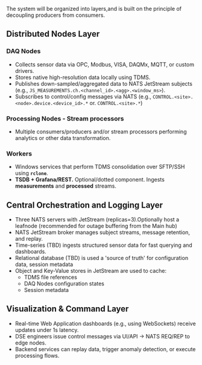 The system will be organized into layers,and is built on the principle of decoupling producers from consumers.

## Distributed Nodes Layer

### DAQ Nodes
   - Collects sensor data via OPC, Modbus, VISA, DAQMx, MQTT, or custom drivers.
   - Stores native high-resolution data locally using TDMS.
   - Publishes down-sampled/aggregated data to NATS JetStream subjects (e.g., `JS_MEASUREMENTS.ch.<channel_id>.<agg>.<window_ms>`).
   - Subscribes to control/config messages via NATS (e.g., `CONTROL.<site>.<node>.device.<device_id>.*` or. `CONTROL.<site>.*`)
   
### Processing Nodes - Stream processors

- Multiple consumers/producers and/or stream processors performing analytics or other data transformation.

### Workers
-  Windows services that perform TDMS consolidation over SFTP/SSH using **`rclone`**.
- **TSDB + Grafana/REST.** Optional/dotted component. Ingests **measurements** and **processed** streams.  
 
 
## Central Orchestration and Logging Layer

- Three NATS servers with JetStream (replicas=3).Optionally host a leafnode (recommended for outage buffering from the Main hub)
- NATS JetStream broker manages subject streams, message retention, and replay.
- Time-series (TBD) ingests structured sensor data for fast querying and dashboards.
- Relational database (TBD) is used a 'source of truth' for configuration data, session metadata
- Object and Key-Value stores in JetStream are used to cache:
     - TDMS file references
     - DAQ Nodes configuration states
     - Session metadata

## Visualization & Command Layer

   - Real-time Web Application dashboards (e.g., using WebSockets) receive updates under 1s latency.
   - DSE engineers issue control messages via UI/API → NATS REQ/REP to edge nodes.
   - Backend services can replay data, trigger anomaly detection, or execute processing flows.
     
     
